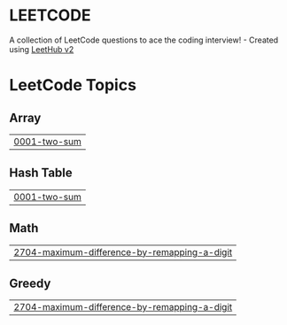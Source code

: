 # LEETCODE
A collection of LeetCode questions to ace the coding interview! - Created using [LeetHub v2](https://github.com/arunbhardwaj/LeetHub-2.0)

<!---LeetCode Topics Start-->
# LeetCode Topics
## Array
|  |
| ------- |
| [0001-two-sum](https://github.com/tusharvats25/LEETCODE/tree/master/0001-two-sum) |
## Hash Table
|  |
| ------- |
| [0001-two-sum](https://github.com/tusharvats25/LEETCODE/tree/master/0001-two-sum) |
## Math
|  |
| ------- |
| [2704-maximum-difference-by-remapping-a-digit](https://github.com/tusharvats25/LEETCODE/tree/master/2704-maximum-difference-by-remapping-a-digit) |
## Greedy
|  |
| ------- |
| [2704-maximum-difference-by-remapping-a-digit](https://github.com/tusharvats25/LEETCODE/tree/master/2704-maximum-difference-by-remapping-a-digit) |
<!---LeetCode Topics End-->